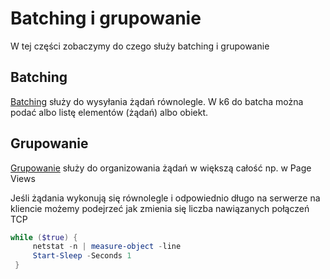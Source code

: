 # Batching i grupowanie

W tej części zobaczymy do czego służy batching i grupowanie

## Batching

[Batching](https://k6.io/docs/javascript-api/k6-http/batch-requests) służy do wysyłania żądań równolegle. W k6 do batcha można podać albo listę elementów (żądań) albo obiekt.

## Grupowanie 

[Grupowanie](https://k6.io/docs/javascript-api/k6/group-name-fn/) służy do organizowania żądań w większą całość np. w Page Views 


Jeśli żądania wykonują się równolegle i odpowiednio długo na serwerze na kliencie możemy podejrzeć jak zmienia się liczba nawiązanych połączeń TCP

```powershell
while ($true) {
     netstat -n | measure-object -line
     Start-Sleep -Seconds 1
 }

```

